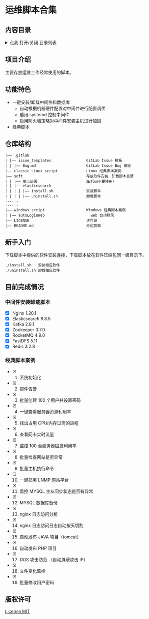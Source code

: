 <p align="center">
  <h1>运维脚本合集</h1>
</p>
<span id="nav-1"></span>

## 内容目录

<details>
  <summary>点我 打开/关闭 目录列表</summary>

- [内容目录](#内容目录)
- [项目介绍](#项目介绍)
- [功能特色](#功能特色)
- [仓库结构](#仓库结构)
- [新手入门](#新手入门)
- [目前完成情况](#目前完成情况)
  - [中间件安装卸载脚本](#中间件安装卸载脚本)
  - [经典脚本案例](#经典脚本案例)
- [版权许可](#版权许可)

</details>

<span id="nav-2"></span>

## 项目介绍

主要存放运维工作经常使用的脚本。

<span id="nav-3"></span>

## 功能特色

- 一键安装/卸载中间件和数据库
  - 自动根据机器硬件配置对中间件进行配置调优
  - 启用 systemd 控制中间件
  - 启用防火墙策略对中间件安装主机进行加固
- 经典脚本

<span id="nav-4"></span>

## 仓库结构

```
|—— .gitlab                         
| |—— issue_templates                GitLab Issue 模板
| | |—— Bug.md                       GitLab Issue Bug 模板
|—— classic Linux script             Linux 经典脚本案例
|—— soft                             存放软件安装、卸载脚本目录
| | |—— 单点部署                     （旧代码不要使用）
| | |—— elasticsearch                
| | | | |—— install.sh               安装脚本
| | | | |—— uninstall.sh             卸载脚本
......
......
|—— windows script                   Windows 经典脚本案例
| |—— autoLoginWeb                     web 自动登录
|—— LICENSE                          许可证
|—— README.md                        介绍页面
```

## 新手入门

下载脚本中提供的软件安装连接，下载脚本放在软件压缩包同一级目录下。

```
./install.sh   安装相应软件
./uninstall.sh 卸载相应软件
```

<span id="nav-6"></span>

## 目前完成情况

### 中间件安装卸载脚本

- [x] Nginx 1.20.1  
- [x] Elasticsearch 6.8.5  
- [x] Kafka 2.8.1  
- [x] Zookeeper 3.7.0  
- [x] RocketMQ 4.9.0  
- [x] FastDFS 5.11  
- [x] Redis 3.2.8  

### 经典脚本案例

- [x] 1. 系统初始化  
- [x] 2. 邮件告警  
- [x] 3. 批量创建 100 个用户并设置密码  
- [x] 4. 一键查看服务器资源利用率  
- [x] 5. 找出占用 CPU/内存过高的进程  
- [x] 6. 查看网卡实时流量  
- [x] 7. 监控 100 台服务器磁盘利用率  
- [x] 8. 批量检查网站是否异常  
- [x] 9. 批量主机执行命令  
- [ ] 10. 一键部署 LNMP 网站平台  
- [x] 11. 监控 MYSQL 主从同步状态是否有异常  
- [x] 12. MYSQL 数据库备份  
- [x] 13. nginx 日志访问分析  
- [x] 14. nginx 日志访问日志自动按天切割
- [x] 15. 自动发布 JAVA 项目（tomcat）  
- [x] 16. 自动发布 PHP 项目  
- [x] 17. DOS 攻击防范 （自动屏蔽攻击 IP）  
- [x] 18. 文件变化监控  
- [x] 19. 批量修改用户密码


<span id="nav-7"></span>

## 版权许可

[License MIT](LICENSE)
